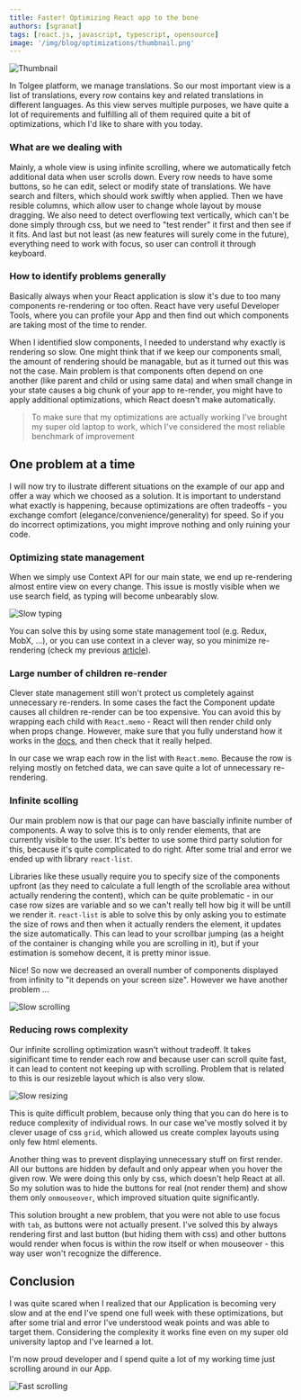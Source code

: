 ```yaml
---
title: Faster! Optimizing React app to the bone
authors: [sgranat]
tags: [react.js, javascript, typescript, opensource]
image: '/img/blog/optimizations/thumbnail.png'
---
```


![Thumbnail](/img/blog/optimizations/thumbnail.png)


In Tolgee platform, we manage translations. So our most important view is a list of translations, every row contains key and related translations in different languages. As this view serves multiple purposes, we have quite a lot of requirements and fulfilling all of them required quite a bit of optimizations, which I'd like to share with you today.

<!--truncate-->


### What are we dealing with

Mainly, a whole view is using infinite scrolling, where we automatically fetch additional data when user scrolls down. Every row needs to have some buttons, so he can edit, select or modify state of translations. We have search and filters, which should work swiftly when applied. Then we have resible columns, which allow user to change whole layout by mouse dragging. We also need to detect overflowing text vertically, which can't be done simply through css, but we need to "test render" it first and then see if it fits. And last but not least (as new features will surely come in the future), everything need to work with focus, so user can controll it through keyboard.


### How to identify problems generally

Basically always when your React application is slow it's due to too many components re-rendering or too often. React have very useful Developer Tools, where you can profile your App and then find out which components are taking most of the time to render.

When I identified slow components, I needed to understand why exactly is rendering so slow.
One might think that if we keep our components small, the amount of rendering should be managable, but as it turned out this was not the case. Main problem is that components often depend on one another (like parent and child or using same data) and when small change in your state causes a big chunk of your app to re-render, you might have to apply additional optimizations, which React doesn't make automatically.

> To make sure that my optimizations are actually working I've brought my super old laptop to work, which I've considered the most reliable benchmark of improvement


## One problem at a time

I will now try to ilustrate different situations on the example of our app and offer a way which we choosed as a solution. It is important to understand what exactly is happening, because optimizations are often tradeoffs - you exchange comfort (elegance/convenience/generality) for speed. So if you do incorrect optimizations, you might improve nothing and only ruining your code.


### Optimizing state management

When we simply use Context API for our main state, we end up re-rendering almost entire view on every change. This issue is mostly visible when we use search field, as typing will become unbearably slow.

![Slow typing](/img/blog/optimizations/typing.gif)

You can solve this by using some state management tool (e.g. Redux, MobX, ...), or you can use context in a clever way, so you minimize re-rendering (check my previous [article](https://dev.to/tolgee_i18n/react-doesnt-need-state-management-tool-i-said-31l4)).


### Large number of children re-render

Clever state management still won't protect us completely against unnecessary re-renders. In some cases the fact the Component update causes all children re-render can be too expensive. You can avoid this by wrapping each child with `React.memo` - React will then render child only when props change. However, make sure that you fully understand how it works in the [docs](https://reactjs.org/docs/react-api.html#reactmemo), and then check that it really helped.

In our case we wrap each row in the list with `React.memo`. Because the row is relying mostly on fetched data, we can save quite a lot of unnecessary re-rendering.


### Infinite scolling

Our main problem now is that our page can have bascially infinite number of components. A way to solve this is to only render elements, that are currently visible to the user. It's better to use some third party solution for this, because it's quite complicated to do right. After some trial and error we ended up with library `react-list`.

Libraries like these usually require you to specify size of the components upfront (as they need to calculate a full length of the scrollable area without actually rendering the content), which can be quite problematic - in our case row sizes are variable and so we can't really tell how big it will be untill we render it. `react-list` is able to solve this by only asking you to estimate the size of rows and then when it actually renders the element, it updates the size automatically. This can lead to your scrollbar jumping (as a height of the container is changing while you are scrolling in it), but if your estimation is somehow decent, it is pretty minor issue.

Nice! So now we decreased an overall number of components displayed from infinity to "it depends on your screen size". However we have another problem ...

![Slow scrolling](/img/blog/optimizations/scrolling.gif)


### Reducing rows complexity

Our infinite scrolling optimization wasn't without tradeoff. It takes siginificant time to render each row and because user can scroll quite fast, it can lead to content not keeping up with scrolling. Problem that is related to this is our resizeble layout which is also very slow.

![Slow resizing](/img/blog/optimizations/resizing.gif)

This is quite difficult problem, because only thing that you can do here is to reduce complexity of individual rows. In our case we've mostly solved it by clever usage of css `grid`, which allowed us create complex layouts using only few html elements.

Another thing was to prevent displaying unnecessary stuff on first render. All our buttons are hidden by default and only appear when you hover the given row. We were doing this only by css, which doesn't help React at all. So my solution was to hide the buttons for real (not render them) and show them only `onmouseover`, which improved situation quite significantly.

This solution brought a new problem, that you were not able to use focus with `tab`, as buttons were not actually present. I've solved this by always rendering first and last button (but hiding them with css) and other buttons would render when focus is within the row itself or when mouseover - this way user won't recognize the difference.


## Conclusion

I was quite scared when I realized that our Application is becoming very slow and at the end I've spend one full week with these optimizations, but after some trial and error I've understood weak points and was able to target them. Considering the complexity it works fine even on my super old university laptop and I've learned a lot.

I'm now proud developer and I spend quite a lot of my working time just scrolling around in our App.

![Fast scrolling](/img/blog/optimizations/scrolling-fast.gif)
